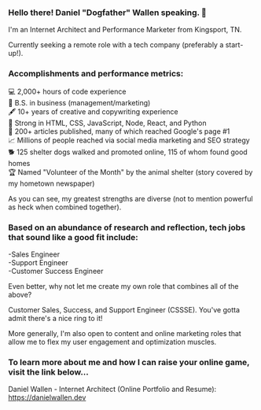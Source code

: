 ### Hello there! Daniel "Dogfather" Wallen speaking. 👋

I'm an Internet Architect and Performance Marketer from Kingsport, TN.

Currently seeking a remote role with a tech company (preferably a start-up!). 

### Accomplishments and performance metrics:

💻 2,000+ hours of code experience<br/>
💼 B.S. in business (management/marketing)<br/>
🖋️ 10+ years of creative and copywriting experience<br/>
💪 Strong in HTML, CSS, JavaScript, Node, React, and Python<br/>
📰 200+ articles published, many of which reached Google's page #1<br/>
📈 Millions of people reached via social media marketing and SEO strategy<br/>
🐕 125 shelter dogs walked and promoted online, 115 of whom found good homes<br/>
🏆 Named "Volunteer of the Month" by the animal shelter (story covered by my hometown newspaper)

As you can see, my greatest strengths are diverse (not to mention powerful as heck when combined together). 

### Based on an abundance of research and reflection, tech jobs that sound like a good fit include:

-Sales Engineer<br/>
-Support Engineer<br/>
-Customer Success Engineer<br/>

Even better, why not let me create my own role that combines all of the above?

Customer Sales, Success, and Support Engineer (CSSSE). You've gotta admit there's a nice ring to it!

More generally, I'm also open to content and online marketing roles that allow me to flex my user engagement and optimization muscles.

### To learn more about me and how I can raise your online game, visit the link below...

Daniel Wallen - Internet Architect (Online Portfolio and Resume):<br/>
https://danielwallen.dev
